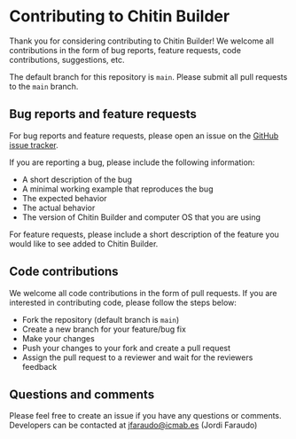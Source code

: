 # Contributing to Chitin Builder

Thank you for considering contributing to Chitin Builder! We welcome all contributions
in the form of bug reports, feature requests, code contributions, suggestions, etc.

The default branch for this repository is `main`. Please submit all pull requests
to the `main` branch.

## Bug reports and feature requests
For bug reports and feature requests, please open an issue on the
[GitHub issue tracker](https://github.com/soft-matter-theory-at-icmab-csic/chitin_builder/issues).

If you are reporting a bug, please include the following information:
- A short description of the bug
- A minimal working example that reproduces the bug
- The expected behavior
- The actual behavior
- The version of Chitin Builder and computer OS that you are using

For feature requests, please include a short description of the feature you would
like to see added to Chitin Builder.

## Code contributions
We welcome all code contributions in the form of pull requests. If you are
interested in contributing code, please follow the steps below:
- Fork the repository (default branch is `main`)
- Create a new branch for your feature/bug fix
- Make your changes
- Push your changes to your fork and create a pull request
- Assign the pull request to a reviewer and wait for the reviewers feedback

## Questions and comments

Please feel free to create an issue if you have any questions or comments.
Developers can be contacted at jfaraudo@icmab.es (Jordi Faraudo)
